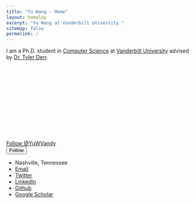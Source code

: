 ```yaml
---
title: "Yu Wang - Home"
layout: homelay
excerpt: "Yu Wang at Vanderbilt University."
sitemap: false
permalink: /
---
```



I am a Ph.D. student in [Computer Science](https://engineering.vanderbilt.edu/eecs/) at [Vanderbilt University](https://vanderbilt.edu) advised by [Dr. Tyler Derr](https://www.cse.msu.edu/~derrtyle/).


<div>
<img src="{{site.utl}}{{site.baseutl}}/images/carousel/Profile.png" style="margin:0px 800px; width:200px; display:block;"/>
</div>



<div class="twitter">
<a href="https://twitter.com/YuWVandy?ref_src=twsrc%5Etfw" class="twitter-follow-button" data-show-count="false">
Follow @YuWVandy 
</a><script async src="https://platform.twitter.com/widgets.js" charset="utf-8"></script>
</div>



<div class="author__urls-wrapper">
<button class="btn btn--inverse">Follow</button>
<ul class="author__urls social-icons">
<li><i aria-hidden="true" class="fa fa-fw fa-map-marker"></i> Nashville, Tennessee</li>
<li><a href="mailto:yu.wang.1@vanderbilt.edu"><i aria-hidden="true" class="fas fa-envelope"></i> Email</a></li>
<li><a href="https://twitter.com/YuWVandy"><i aria-hidden="true" class="fab fa-twitter-square"></i> Twitter</a></li>
<li><a href="https://www.linkedin.com/in/yu-wang-63359a196/"><i aria-hidden="true" class="fab fa-linkedin"></i> LinkedIn</a></li>
<li><a href="https://github.com/YuWVandy"><i aria-hidden="true" class="fab fa-github"></i> Github</a></li>
<li><a href="https://scholar.google.com/citations?user=XPCmiz4AAAAJ&hl=en"><i class="fas fa-graduation-cap"></i> Google Scholar</a></li>
</ul>
</div>
